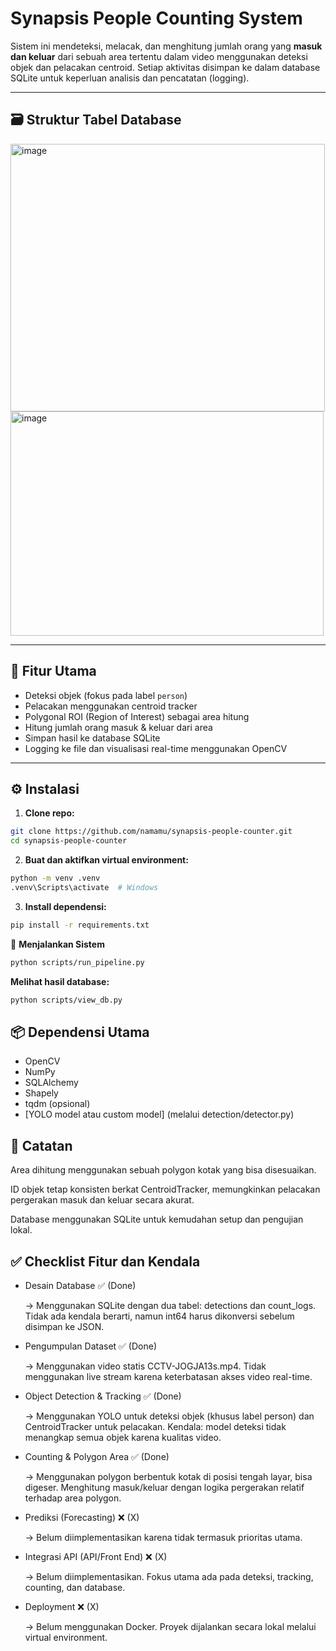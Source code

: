 # Synapsis People Counting System

Sistem ini mendeteksi, melacak, dan menghitung jumlah orang yang **masuk dan keluar** dari sebuah area tertentu dalam video menggunakan deteksi objek dan pelacakan centroid. Setiap aktivitas disimpan ke dalam database SQLite untuk keperluan analisis dan pencatatan (logging).

---
## 🗃️ Struktur Tabel Database

<img width="503" height="428" alt="image" src="https://github.com/user-attachments/assets/f32fd5d0-02ba-435c-b029-a7686968e4d0" />
<br>
<img width="501" height="359" alt="image" src="https://github.com/user-attachments/assets/3b8ef7a3-4528-447f-bdc9-c300a0b34a91" />

---

## 🧠 Fitur Utama

- Deteksi objek (fokus pada label `person`)
- Pelacakan menggunakan centroid tracker
- Polygonal ROI (Region of Interest) sebagai area hitung
- Hitung jumlah orang masuk & keluar dari area
- Simpan hasil ke database SQLite
- Logging ke file dan visualisasi real-time menggunakan OpenCV

---

## ⚙️ Instalasi

1. **Clone repo:**

```bash
git clone https://github.com/namamu/synapsis-people-counter.git
cd synapsis-people-counter
```

2. **Buat dan aktifkan virtual environment:**

```bash
python -m venv .venv
.venv\Scripts\activate  # Windows
```

3. **Install dependensi:**
```bash
pip install -r requirements.txt
```

🏃 **Menjalankan Sistem**

```bash
python scripts/run_pipeline.py
```

**Melihat hasil database:**
```bash
python scripts/view_db.py
```

## 📦 Dependensi Utama
* OpenCV
* NumPy
* SQLAlchemy
* Shapely
* tqdm (opsional)
* [YOLO model atau custom model] (melalui detection/detector.py)


## 📝 **Catatan**
Area dihitung menggunakan sebuah polygon kotak yang bisa disesuaikan.

ID objek tetap konsisten berkat CentroidTracker, memungkinkan pelacakan pergerakan masuk dan keluar secara akurat.

Database menggunakan SQLite untuk kemudahan setup dan pengujian lokal.



## ✅ Checklist Fitur dan Kendala

* Desain Database ✅ (Done)
 
  → Menggunakan SQLite dengan dua tabel: detections dan count_logs.
Tidak ada kendala berarti, namun int64 harus dikonversi sebelum disimpan ke JSON.

* Pengumpulan Dataset ✅ (Done)
  
  → Menggunakan video statis CCTV-JOGJA13s.mp4.
Tidak menggunakan live stream karena keterbatasan akses video real-time.

* Object Detection & Tracking ✅ (Done)
  
  → Menggunakan YOLO untuk deteksi objek (khusus label person) dan CentroidTracker untuk pelacakan.
Kendala: model deteksi tidak menangkap semua objek karena kualitas video.

* Counting & Polygon Area ✅ (Done)

  → Menggunakan polygon berbentuk kotak di posisi tengah layar, bisa digeser.
Menghitung masuk/keluar dengan logika pergerakan relatif terhadap area polygon.

* Prediksi (Forecasting) ❌ (X)

  → Belum diimplementasikan karena tidak termasuk prioritas utama.

* Integrasi API (API/Front End) ❌ (X)

  → Belum diimplementasikan. Fokus utama ada pada deteksi, tracking, counting, dan database.

* Deployment ❌ (X)

  → Belum menggunakan Docker. Proyek dijalankan secara lokal melalui virtual environment.
